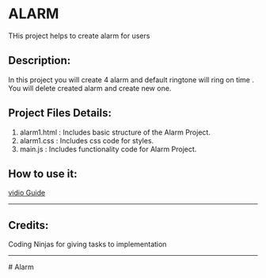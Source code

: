 # ALARM

THis project helps to create alarm for users

## Description:

In this project you will create 4 alarm and default ringtone will ring on time . You will delete created alarm and create new one.


## Project Files Details:
1.  alarm1.html : Includes basic structure of the Alarm Project.
2. alarm1.css : Includes css  code for styles.
3. main.js : Includes functionality code for Alarm Project.

## How to use it:
[vidio Guide](https://app.screencastify.com/v3/watch/tT30YNocBuEDe4RZiajH)
***
## Credits: 
Coding Ninjas for giving tasks to implementation

---

#   A l a r m  
 